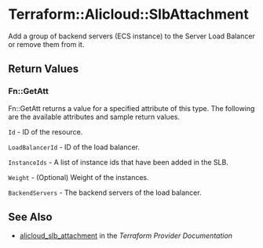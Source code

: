 # Terraform::Alicloud::SlbAttachment

Add a group of backend servers (ECS instance) to the Server Load Balancer or remove them from it.

## Return Values

### Fn::GetAtt

Fn::GetAtt returns a value for a specified attribute of this type. The following are the available attributes and sample return values.

`Id` - ID of the resource.

`LoadBalancerId` - ID of the load balancer.

`InstanceIds` - A list of instance ids that have been added in the SLB.

`Weight` - (Optional) Weight of the instances.

`BackendServers` - The backend servers of the load balancer.

## See Also

* [alicloud_slb_attachment](https://www.terraform.io/docs/providers/alicloud/r/slb_attachment.html) in the _Terraform Provider Documentation_